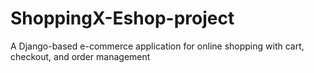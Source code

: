 # ShoppingX-Eshop-project
A Django-based e-commerce application for online shopping with cart, checkout, and order management
